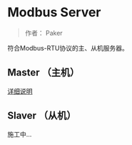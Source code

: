 # Modbus Server

>   作者： Paker

符合Modbus-RTU协议的主、从机服务器。



## Master （主机）

[详细说明](./Doc/Master.md)



## Slaver （从机）

施工中…

